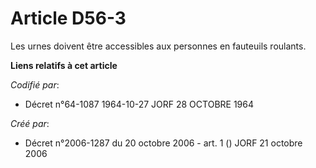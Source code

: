 # Article D56-3

Les urnes doivent être accessibles aux personnes en fauteuils roulants.

**Liens relatifs à cet article**

_Codifié par_:

  - Décret n°64-1087 1964-10-27 JORF 28 OCTOBRE 1964

_Créé par_:

  - Décret n°2006-1287 du 20 octobre 2006 - art. 1 () JORF 21 octobre 2006
